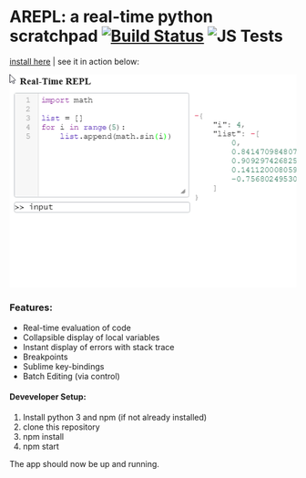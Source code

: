 # AREPL: a real-time python scratchpad [![Build Status](https://travis-ci.org/Almenon/AREPL.svg?branch=master)](https://travis-ci.org/Almenon/AREPL) ![JS Tests](https://ci.appveyor.com/api/projects/status/a0ee1c2y5k40a0aw?svg=true)

[install here](https://github.com/Almenon/AREPL/releases) | see it in action below:

![Alt Text](https://raw.githubusercontent.com/Almenon/AREPL/master/arepl%20demo.gif)

### Features:
* Real-time evaluation of code
* Collapsible display of local variables
* Instant display of errors with stack trace
* Breakpoints
* Sublime key-bindings
* Batch Editing (via control)

#### Deveveloper Setup:

1. Install python 3 and npm (if not already installed)
2. clone this repository
3. npm install
5. npm start

The app should now be up and running.
